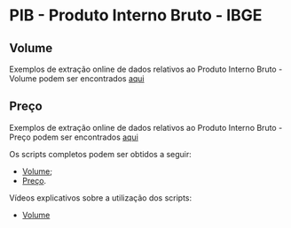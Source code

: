# PIB - Produto Interno Bruto  - IBGE

## Volume
Exemplos de extração online de dados relativos ao Produto Interno Bruto - Volume podem ser encontrados  [aqui](https://github.com/FundacaoJoaoPinheiro/R/blob/main/Pesquisas%20do%20IBGE/PIB/PIB_Volume.md)

## Preço
Exemplos de extração online de dados relativos ao Produto Interno Bruto - Preço podem ser encontrados  [aqui](https://github.com/FundacaoJoaoPinheiro/R/blob/main/Pesquisas%20do%20IBGE/PIB/PIB_Preco.md)


Os scripts completos podem ser obtidos a seguir:

  * [Volume](https://github.com/FundacaoJoaoPinheiro/R/blob/main/Pesquisas%20do%20IBGE/PIB/PIB_Volume.R);
  * [Preço](https://github.com/FundacaoJoaoPinheiro/R/blob/main/Pesquisas%20do%20IBGE/PIB/PIB_Preco.R).


Vídeos explicativos sobre a utilização dos scripts:

 * [Volume](https://drive.google.com/file/d/1EXtq-4iEhNmD45MTalNPCtdSCUV3pjlr/view?usp=sharing)
